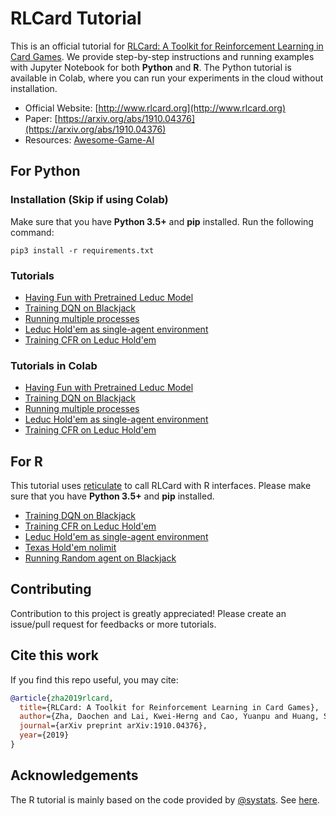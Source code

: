 # RLCard Tutorial
This is an official tutorial for [RLCard: A Toolkit for Reinforcement Learning in Card Games](https://github.com/datamllab/rlcard). We provide step-by-step instructions and running examples with Jupyter Notebook for both **Python** and **R**. The Python tutorial is available in Colab, where you can run your experiments in the cloud without installation.
*   Official Website: [http://www.rlcard.org](http://www.rlcard.org)
*   Paper: [https://arxiv.org/abs/1910.04376](https://arxiv.org/abs/1910.04376)
*   Resources: [Awesome-Game-AI](https://github.com/datamllab/awesome-game-ai)

## For Python
### Installation (Skip if using Colab)
Make sure that you have **Python 3.5+** and **pip** installed. Run the following command:
```
pip3 install -r requirements.txt
```

### Tutorials
*   [Having Fun with Pretrained Leduc Model](https://github.com/datamllab/rlcard-tutorial/blob/master/Python-rlcard-tutorial/leduc_holdem_pretrained.ipynb)
*   [Training DQN on Blackjack](https://colab.research.google.com/github/mia1996/r-rlcard_test/blob/master/Blackjack_dqn.ipynb)
*   [Running multiple processes](https://colab.research.google.com/github/mia1996/r-rlcard_test/blob/master/Blackjack_mutiple_process.ipynb)
*   [Leduc Hold'em as single-agent environment](https://colab.research.google.com/github/mia1996/r-rlcard_test/blob/master/Leduc_single_agent.ipynb)
*   [Training CFR on Leduc Hold'em](https://colab.research.google.com/github/mia1996/r-rlcard_test/blob/master/leduc_holdem_cfr.ipynb)

### Tutorials in Colab
*   [Having Fun with Pretrained Leduc Model](https://github.com/datamllab/rlcard-tutorial/blob/master/Python-rlcard-tutorial/leduc_holdem_pretrained.ipynb)
*   [Training DQN on Blackjack](https://colab.research.google.com/github/mia1996/r-rlcard_test/blob/master/Blackjack_dqn.ipynb)
*   [Running multiple processes](https://colab.research.google.com/github/mia1996/r-rlcard_test/blob/master/Blackjack_mutiple_process.ipynb)
*   [Leduc Hold'em as single-agent environment](https://colab.research.google.com/github/mia1996/r-rlcard_test/blob/master/Leduc_single_agent.ipynb)
*   [Training CFR on Leduc Hold'em](https://colab.research.google.com/github/mia1996/r-rlcard_test/blob/master/leduc_holdem_cfr.ipynb)

## For R
This tutorial uses [reticulate](https://rstudio.github.io/reticulate/) to call RLCard with R interfaces. Please make sure that you have **Python 3.5+** and **pip** installed.

*   [Training DQN on Blackjack](https://github.com/datamllab/rlcard-tutorial/blob/master/R-rlcard-tutorial/Deep-Q_learning_blackjack/Deep-Q_Learning_Blackjack.ipynb)
*   [Training CFR on Leduc Hold'em](https://github.com/datamllab/rlcard-tutorial/blob/master/R-rlcard-tutorial/CFR_leduc_holdem/CFR_leduc_hold'em.ipynb)
*   [Leduc Hold'em as single-agent environment](https://github.com/datamllab/rlcard-tutorial/blob/master/R-rlcard-tutorial/Random_agent_blackjack/Random_agent_blackjack.ipynb)
*   [Texas Hold'em nolimit](https://github.com/datamllab/rlcard-tutorial/blob/master/R-rlcard-tutorial/Texas_holdem_nolimit/r-rlcard_no-limit_Texas_Holdem.ipynb)
*   [Running Random agent on Blackjack](https://github.com/datamllab/rlcard-tutorial/blob/master/R-rlcard-tutorial/Random_agent_blackjack/Random_agent_blackjack.ipynb)

## Contributing
Contribution to this project is greatly appreciated! Please create an issue/pull request for feedbacks or more tutorials.

## Cite this work
If you find this repo useful, you may cite:
```bibtex
@article{zha2019rlcard,
  title={RLCard: A Toolkit for Reinforcement Learning in Card Games},
  author={Zha, Daochen and Lai, Kwei-Herng and Cao, Yuanpu and Huang, Songyi and Wei, Ruzhe and Guo, Junyu and Hu, Xia},
  journal={arXiv preprint arXiv:1910.04376},
  year={2019}
}
```

## Acknowledgements
The R tutorial is mainly based on the code provided by [@systats](https://github.com/systats). See [here](https://github.com/datamllab/rlcard/issues/96).
